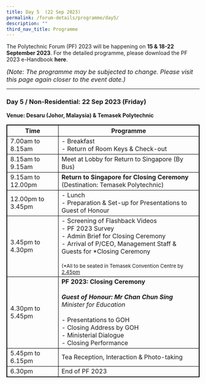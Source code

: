 ```yaml
---
title: Day 5  (22 Sep 2023)
permalink: /forum-details/programme/day5/
description: ""
third_nav_title: Programme
---
```

The Polytechnic Forum (PF) 2023 will be happening on **15 &amp; 18-22 September 2023**. For the detailed programme, please download the&nbsp;PF 2023 e-Handbook **here**.

<font size="-0.5"><i>(Note: The programme may be subjected to change. Please visit this page again closer to the event date.)</i></font>
<hr>

### **Day 5 / Non-Residential: 22 Sep 2023 (Friday)**
<b>Venue: Desaru (Johor, Malaysia) &amp; Temasek Polytechnic</b>


<style>
table, th, td {
  border:1px solid black;
}
</style>

<table style="width:100%">
  <tbody><tr>
    <th>Time</th>
    <th>Programme</th>
  </tr>
  <tr>
    <td>7.00am to 8.15am</td>
    <td>- Breakfast<br>- Return of Room Keys &amp; Check-out</td>
  </tr>
  <tr>
    <td>8.15am to 9.15am</td>
		<td>Meet at Lobby for Return to Singapore (By Bus)</td>
  </tr>
		<tr>
			 <td>9.15am to 12.00pm</td>
			<td><b>Return to Singapore for Closing Ceremony</b><br>(Destination: Temasek Polytechnic)</td>
  </tr>
		<tr>
			<td>12.00pm to 3.45pm</td>
			<td>- Lunch<br>- Preparation &amp; Set-up for Presentations to Guest of Honour</td>
  </tr>
		<tr>
			<td>3.45pm to 4.30pm</td>
    <td>- Screening of Flashback Videos<br>- PF 2023 Survey<br>- Admin Brief for Closing Ceremony<br>- Arrival of P/CEO, Management Staff &amp; Guests for *Closing Ceremony<br><br><font size="-1">(*All to be seated in Temasek Convention Centre by <u>2.45pm</u></font></td>
  </tr>
  <tr>
		<td>4.30pm to 5.45pm</td>
  <td><b>PF 2023: Closing Ceremony</b><br><br><b><i>Guest of Honour: Mr Chan Chun Sing</i></b><br><i>Minister for Education</i><br><br>- Presentations to GOH<br>- Closing Address by GOH<br>- Ministerial Dialogue<br>- Closing Performance</td>
  </tr>
		<tr>
		<td>5.45pm to 6.15pm</td>
    <td>Tea Reception, Interaction &amp; Photo-taking</td>
  </tr>
  <tr>
		<td>6.30pm</td>
    <td>End of PF 2023</td>
  </tr>
  <tr>
</tr></tbody></table>